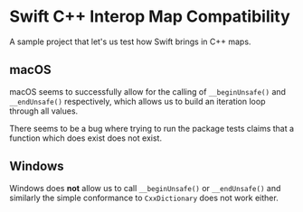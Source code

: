 # Swift C++ Interop Map Compatibility

A sample project that let's us test how Swift brings in C++ maps.

## macOS

macOS seems to successfully allow for the calling of `__beginUnsafe()` and `__endUnsafe()` respectively, which allows us to build an iteration loop through all values.

There seems to be a bug where trying to run the package tests claims that a function which does exist does not exist.

## Windows

Windows does **not** allow us to call `__beginUnsafe()` or `__endUnsafe()` and similarly the simple conformance to `CxxDictionary` does not work either.
